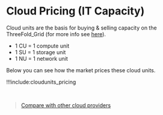 # Cloud Pricing (IT Capacity)

Cloud units are the basis for buying & selling capacity on the ThreeFold_Grid (for more info see [here](../cloudunits.md)).

- 1 CU = 1 compute unit
- 1 SU = 1 storage unit
- 1 NU = 1 network unit

Below you can see how the market prices these cloud units.

!!!include:cloudunits_pricing


<br>

> [Compare with other cloud providers](./cloud_pricing_compare.md)

